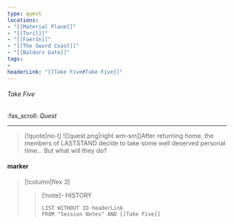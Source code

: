 ```yaml
---
type: quest
locations:
- "[[Material Plane]]"
- "[[Toril]]"
- "[[Faerûn]]"
- "[[The Sword Coast]]"
- "[[Baldurs Gate]]"
tags:
- 
headerLink: "[[Take Five#Take Five]]"
---
```

###### Take Five
<span class="sub2">:fas_scroll: *Quest*</span>
___

> [!quote|no-t]
>![[quest.png|right wm-sm]]After returning home, the members of LASTSTAND decide to take some well deserved personal time... But what will they do?

#### marker
> [!column|flex 3]
>>[!note]- HISTORY
>>```dataview
>>LIST WITHOUT ID headerLink
>>FROM "Session Notes" AND [[Take Five]]

